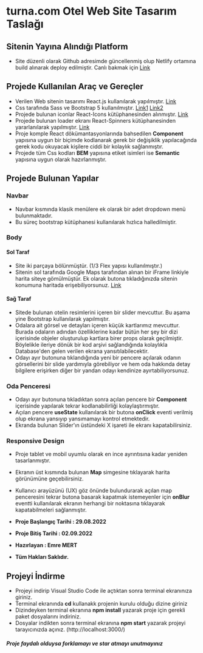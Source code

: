 # turna.com Otel Web Site Tasarım Taslağı

## Sitenin Yayına Alındığı Platform 
- Site düzenli olarak Github adresimde güncellenmiş olup Netlify ortamına build alınarak deploy edilmiştir. Canlı bakmak için [Link](https://macroturna.netlify.app/)

## Projede Kullanılan Araç ve Gereçler
- Verilen Web sitenin tasarımı React.js kullanılarak yapılmıştır. [Link](https://tr.reactjs.org/)
- Css tarafında Sass ve Bootstrap 5 kullanılmıştır. [Link1](https://create-react-app.dev/docs/adding-a-sass-stylesheet/) [Link2](https://react-bootstrap.github.io/)
- Projede bulunan iconlar React-Icons kütüphanesinden alınmıştır. [Link](https://react-icons.github.io/react-icons/)
- Projede bulunan loader ekranı React-Spinners kütüphanesinden yararlanılarak yapılmıştır. [Link](https://www.davidhu.io/react-spinners/)
- Proje komple React dökümantasyonlarında bahsedilen **Component** yapısına uygun bir biçimde kodlanarak gerek bir değişiklik yapılacağında gerek kodu okuyacak kişilere ciddi bir kolaylık sağlanmıştır.
- Projede tüm Css kodları **BEM** yapısına etiket isimleri ise **Semantic** yapısına uygun olarak hazırlanmıştır.

## Projede Bulunan Yapılar
### Navbar
- Navbar kısmında klasik menülere ek olarak bir adet dropdown menü bulunmaktadır. 
- Bu süreç bootstrap kütüphanesi kullanılarak hızlıca halledilmiştir.

### Body
#### Sol Taraf
- Site iki parçaya bölünmüştür. (1/3 Flex yapısı kullanılmıştır.)
- Sitenin sol tarafında Google Maps tarafından alınan bir iFrame linkiyle harita siteye gömülmüştür. Ek olarak butona tıkladığınızda sitenin konumuna haritada erişebiliyorsunuz. [Link](https://www.google.com/maps)

#### Sağ Taraf
- Sitede bulunan otelin resimlerini içeren bir slider mevcuttur. Bu aşama yine Bootstrap kullanılarak yapılmıştır.
- Odalara ait görsel ve detayları içeren küçük kartlarımız mevcuttur. Burada odaların adından özelliklerine kadar bütün her şey bir dizi içerisinde objeler oluşturulup kartlara birer props olarak geçilmiştir. Böylelikle ileriye dönük bir kod arşivi sağlandığında kolaylıkla Database'den gelen verilen ekrana yansıtılabilecektir.
- Odayı ayır butonuna tıklandığında yeni bir pencere açılarak odanın görsellerini bir slide yardımıyla görebiliyor ve hem oda hakkında detay bilgilere erişirken diğer bir yandan odayı kendinize ayırtabiliyorsunuz.

### Oda Penceresi
- Odayı ayır butonuna tıkladıktan sonra açılan pencere bir **Component** içerisinde yapılarak tekrar kodlanabilirliği kolaylaştırmıştır.
- Açılan pencere **useState** kullanılarak bir butona **onClick** eventi verilmiş olup ekrana yansıyıp yansımamayı kontrol etmektedir.
- Ekranda bulunan Slider'ın üstündeki X işareti ile ekranı kapatabilirsiniz.

### Responsive Design 
- Proje tablet ve mobil uyumlu olarak en ince ayrıntısına kadar yeniden tasarlanmıştır.
- Ekranın üst kısmında bulunan **Map** simgesine tıklayarak harita görünümüne geçebilirsiniz.
- Kullanıcı arayüzünü (UX) göz önünde bulundurarak açılan map penceresini tekrar butona basarak kapatmak istemeyenler için **onBlur** eventti kullanılarak ekranın herhangi bir noktasına tıklayarak kapatabilmeleri sağlanmıştır.

- **Proje Başlangıç Tarihi : 29.08.2022**  
- **Proje Bitiş Tarihi : 02.09.2022**  
- **Hazırlayan : Emre MERT**  
- **Tüm Hakları Saklıdır.**

## Projeyi İndirme
- Projeyi indirip Visual Studio Code ile açtıktan sonra terminal ekranınıza giriniz.
- Terminal ekranında **cd** kullanakk projenin kurulu olduğu dizine giriniz
- Dizindeyken terminal ekranına **npm install** yazarak proje için gerekli paket dosyalarını indiriniz.
- Dosyalar indikten sonra terminal ekranına **npm start** yazarak projeyi tarayıcınızda açınız. (http://localhost:3000/)

##### Proje faydalı olduysa forklamayı ve star atmayı unutmayınız
